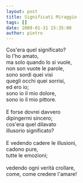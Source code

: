 ```yaml
---
layout: post
title: Significati Miraggio
tags: []
date: 2009-01-31 15:35:00
author: pietro
---
```

Cos'era quel significato?<br/>Io l'ho amato,<br/>ma solo quando lo si vuole,<br/>non son vuote le parole,<br/>sono sordi quei visi<br/>quegli occhi quei sorrisi,<br/>ed ero io;<br/>sono io il mio dolore,<br/>sono io il mio pittore.<br/><br/>E forse dovrei davvero<br/>dipingermi sincero;<br/>cos'era quel dilavato<br/>illusorio significato?<br/><br/>E vedendo cadere le illusioni,<br/>cadono pure,<br/>tutte le emozioni;<br/><br/>vedendo ogni verità crollare,<br/>come, come credere l'amare!
